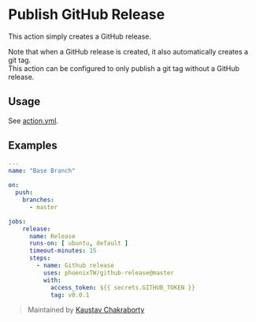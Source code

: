 # Publish GitHub Release

This action simply creates a GitHub release.

Note that when a GitHub release is created, it also automatically creates a git tag.  
This action can be configured to only publish a git tag without a GitHub release.

## Usage

See [action.yml](action.yml).

## Examples

```yml
---
name: "Base Branch"

on:
  push:
    branches:
      - master

jobs:
    release:
      name: Release
      runs-on: [ ubuntu, default ]
      timeout-minutes: 15
      steps:        
        - name: Github release
          uses: phoenixTW/github-release@master
          with:
            access_token: ${{ secrets.GITHUB_TOKEN }}
            tag: v0.0.1
```

> Maintained by [Kaustav Chakraborty](https://github.com/phoenixTW)